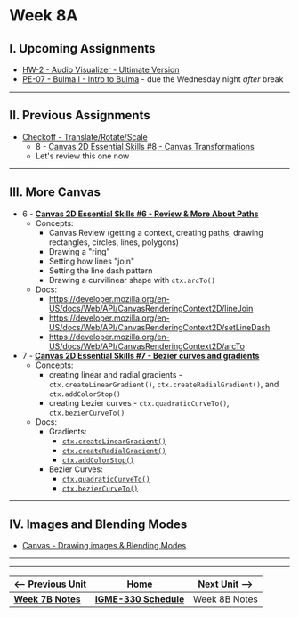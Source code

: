 # Week 8A

## I. Upcoming Assignments
- [HW-2 - Audio Visualizer - Ultimate Version](../hw/hw-2.md)
- [PE-07 - Bulma I - Intro to Bulma](../pe/pe-07.md) - due the Wednesday night *after* break

<hr>

## II. Previous Assignments
- [Checkoff - Translate/Rotate/Scale](07B.md#v-checkoff---translaterotatescale)
  - 8 - [Canvas 2D Essential Skills #8 - Canvas Transformations](https://github.com/tonethar/IGME-330-Master/blob/master/notes/8-canvas-transformations.md)
  - Let's review this one now

<hr>

## III. More Canvas
- 6 - [**Canvas 2D Essential Skills #6 - Review & More About Paths**](https://github.com/tonethar/IGME-330-Master/blob/master/notes/6-review-and-more-about-paths.md)
  - Concepts:
    - Canvas Review (getting a context, creating paths, drawing rectangles, circles, lines, polygons)
    - Drawing a "ring"
    - Setting how lines "join"
    - Setting the line dash pattern
    - Drawing a curvilinear shape with `ctx.arcTo()`
  - Docs:
    - https://developer.mozilla.org/en-US/docs/Web/API/CanvasRenderingContext2D/lineJoin
    - https://developer.mozilla.org/en-US/docs/Web/API/CanvasRenderingContext2D/setLineDash
    - https://developer.mozilla.org/en-US/docs/Web/API/CanvasRenderingContext2D/arcTo
- 7 - [**Canvas 2D Essential Skills #7 - Bezier curves and gradients**](https://github.com/tonethar/IGME-330-Master/blob/master/notes/7-bezier-curves-and-gradients.md)
  - Concepts:
    - creating linear and radial gradients - `ctx.createLinearGradient()`, `ctx.createRadialGradient()`, and `ctx.addColorStop()`
    - creating bezier curves - `ctx.quadraticCurveTo()`, `ctx.bezierCurveTo()`
   - Docs:
     - Gradients:
       - [`ctx.createLinearGradient()`](https://developer.mozilla.org/en-US/docs/Web/API/CanvasRenderingContext2D/createLinearGradient)
       - [`ctx.createRadialGradient()`](https://developer.mozilla.org/en-US/docs/Web/API/CanvasRenderingContext2D/createRadialGradient)
       - [`ctx.addColorStop()`](https://developer.mozilla.org/en-US/docs/Web/API/CanvasGradient/addColorStop)
     - Bezier Curves:
       - [`ctx.quadraticCurveTo()`](https://developer.mozilla.org/en-US/docs/Web/API/CanvasRenderingContext2D/quadraticCurveTo)
       - [`ctx.bezierCurveTo()`](https://developer.mozilla.org/en-US/docs/Web/API/CanvasRenderingContext2D/bezierCurveTo)

<hr>

## IV. Images and Blending Modes

- [Canvas - Drawing images & Blending Modes](https://github.com/tonethar/IGME-330-Master/blob/master/notes/canvas-5.md)

<hr><hr>


| <-- Previous Unit | Home | Next Unit -->
| --- | --- | --- 
| [**Week 7B Notes**](07B.md)  |  [**IGME-330 Schedule**](../schedule.md) | Week 8B Notes
